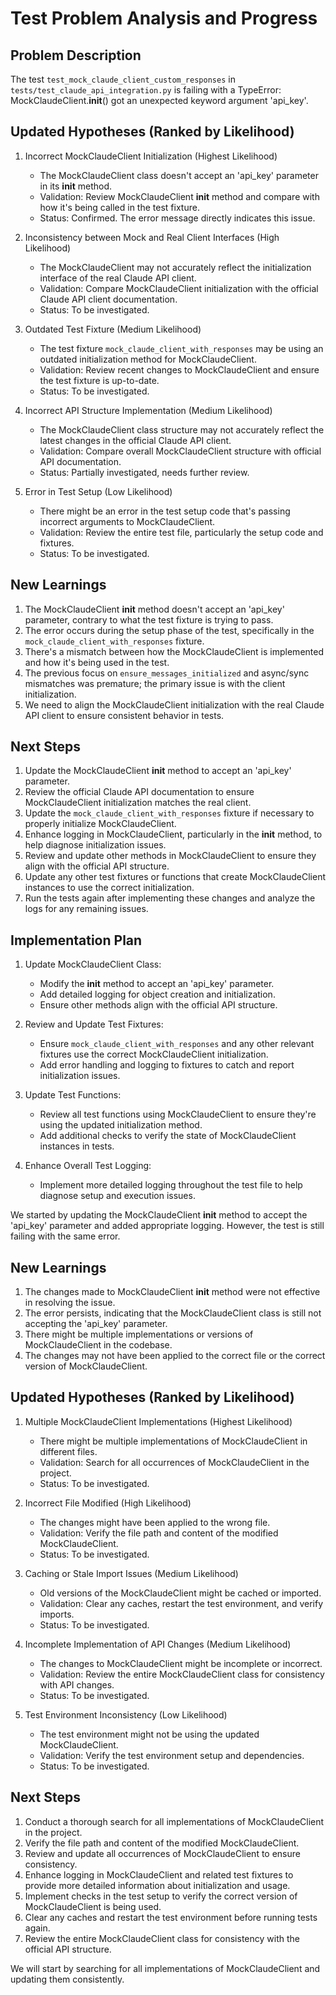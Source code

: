 # Test Problem Analysis and Progress

## Problem Description
The test `test_mock_claude_client_custom_responses` in `tests/test_claude_api_integration.py` is failing with a TypeError: MockClaudeClient.__init__() got an unexpected keyword argument 'api_key'.

## Updated Hypotheses (Ranked by Likelihood)

1. Incorrect MockClaudeClient Initialization (Highest Likelihood)
   - The MockClaudeClient class doesn't accept an 'api_key' parameter in its __init__ method.
   - Validation: Review MockClaudeClient __init__ method and compare with how it's being called in the test fixture.
   - Status: Confirmed. The error message directly indicates this issue.

2. Inconsistency between Mock and Real Client Interfaces (High Likelihood)
   - The MockClaudeClient may not accurately reflect the initialization interface of the real Claude API client.
   - Validation: Compare MockClaudeClient initialization with the official Claude API client documentation.
   - Status: To be investigated.

3. Outdated Test Fixture (Medium Likelihood)
   - The test fixture `mock_claude_client_with_responses` may be using an outdated initialization method for MockClaudeClient.
   - Validation: Review recent changes to MockClaudeClient and ensure the test fixture is up-to-date.
   - Status: To be investigated.

4. Incorrect API Structure Implementation (Medium Likelihood)
   - The MockClaudeClient class structure may not accurately reflect the latest changes in the official Claude API client.
   - Validation: Compare overall MockClaudeClient structure with official API documentation.
   - Status: Partially investigated, needs further review.

5. Error in Test Setup (Low Likelihood)
   - There might be an error in the test setup code that's passing incorrect arguments to MockClaudeClient.
   - Validation: Review the entire test file, particularly the setup code and fixtures.
   - Status: To be investigated.

## New Learnings

1. The MockClaudeClient __init__ method doesn't accept an 'api_key' parameter, contrary to what the test fixture is trying to pass.
2. The error occurs during the setup phase of the test, specifically in the `mock_claude_client_with_responses` fixture.
3. There's a mismatch between how the MockClaudeClient is implemented and how it's being used in the test.
4. The previous focus on `ensure_messages_initialized` and async/sync mismatches was premature; the primary issue is with the client initialization.
5. We need to align the MockClaudeClient initialization with the real Claude API client to ensure consistent behavior in tests.

## Next Steps

1. Update the MockClaudeClient __init__ method to accept an 'api_key' parameter.
2. Review the official Claude API documentation to ensure MockClaudeClient initialization matches the real client.
3. Update the `mock_claude_client_with_responses` fixture if necessary to properly initialize MockClaudeClient.
4. Enhance logging in MockClaudeClient, particularly in the __init__ method, to help diagnose initialization issues.
5. Review and update other methods in MockClaudeClient to ensure they align with the official API structure.
6. Update any other test fixtures or functions that create MockClaudeClient instances to use the correct initialization.
7. Run the tests again after implementing these changes and analyze the logs for any remaining issues.

## Implementation Plan

1. Update MockClaudeClient Class:
   - Modify the __init__ method to accept an 'api_key' parameter.
   - Add detailed logging for object creation and initialization.
   - Ensure other methods align with the official API structure.

2. Review and Update Test Fixtures:
   - Ensure `mock_claude_client_with_responses` and any other relevant fixtures use the correct MockClaudeClient initialization.
   - Add error handling and logging to fixtures to catch and report initialization issues.

3. Update Test Functions:
   - Review all test functions using MockClaudeClient to ensure they're using the updated initialization method.
   - Add additional checks to verify the state of MockClaudeClient instances in tests.

4. Enhance Overall Test Logging:
   - Implement more detailed logging throughout the test file to help diagnose setup and execution issues.

We started by updating the MockClaudeClient __init__ method to accept the 'api_key' parameter and added appropriate logging. However, the test is still failing with the same error.

## New Learnings

1. The changes made to MockClaudeClient __init__ method were not effective in resolving the issue.
2. The error persists, indicating that the MockClaudeClient class is still not accepting the 'api_key' parameter.
3. There might be multiple implementations or versions of MockClaudeClient in the codebase.
4. The changes may not have been applied to the correct file or the correct version of MockClaudeClient.

## Updated Hypotheses (Ranked by Likelihood)

1. Multiple MockClaudeClient Implementations (Highest Likelihood)
   - There might be multiple implementations of MockClaudeClient in different files.
   - Validation: Search for all occurrences of MockClaudeClient in the project.
   - Status: To be investigated.

2. Incorrect File Modified (High Likelihood)
   - The changes might have been applied to the wrong file.
   - Validation: Verify the file path and content of the modified MockClaudeClient.
   - Status: To be investigated.

3. Caching or Stale Import Issues (Medium Likelihood)
   - Old versions of the MockClaudeClient might be cached or imported.
   - Validation: Clear any caches, restart the test environment, and verify imports.
   - Status: To be investigated.

4. Incomplete Implementation of API Changes (Medium Likelihood)
   - The changes to MockClaudeClient might be incomplete or incorrect.
   - Validation: Review the entire MockClaudeClient class for consistency with API changes.
   - Status: To be investigated.

5. Test Environment Inconsistency (Low Likelihood)
   - The test environment might not be using the updated MockClaudeClient.
   - Validation: Verify the test environment setup and dependencies.
   - Status: To be investigated.

## Next Steps

1. Conduct a thorough search for all implementations of MockClaudeClient in the project.
2. Verify the file path and content of the modified MockClaudeClient.
3. Review and update all occurrences of MockClaudeClient to ensure consistency.
4. Enhance logging in MockClaudeClient and related test fixtures to provide more detailed information about initialization and usage.
5. Implement checks in the test setup to verify the correct version of MockClaudeClient is being used.
6. Clear any caches and restart the test environment before running tests again.
7. Review the entire MockClaudeClient class for consistency with the official API structure.

We will start by searching for all implementations of MockClaudeClient and updating them consistently.
